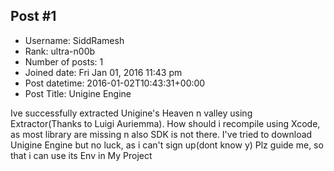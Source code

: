 ## Post #1
- Username: SiddRamesh
- Rank: ultra-n00b
- Number of posts: 1
- Joined date: Fri Jan 01, 2016 11:43 pm
- Post datetime: 2016-01-02T10:43:31+00:00
- Post Title: Unigine Engine

Ive successfully extracted Unigine's Heaven n valley using Extractor(Thanks to Luigi Auriemma).
How should i recompile using Xcode, as most library are missing n also SDK is not there.
I've tried to download Unigine Engine but no luck, as i can't sign up(dont know y) 
Plz guide me, so that i can use its Env in My Project
